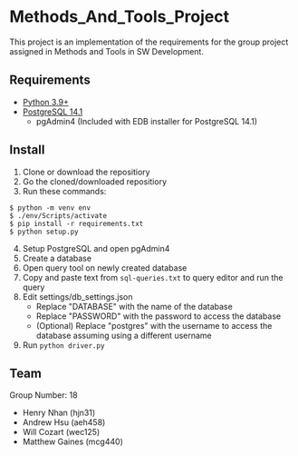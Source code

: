 # Methods_And_Tools_Project
This project is an implementation of the requirements for the group project assigned in Methods and Tools in SW Development.

## Requirements
- [Python 3.9+](https://www.python.org/downloads/)
- [PostgreSQL 14.1](https://www.postgresql.org/download/)
    - pgAdmin4 (Included with EDB installer for PostgreSQL 14.1)

## Install
1. Clone or download the repositiory
2. Go the cloned/downloaded repositiory
3. Run these commands:
```
$ python -m venv env
$ ./env/Scripts/activate
$ pip install -r requirements.txt
$ python setup.py
```
4. Setup PostgreSQL and open pgAdmin4
5. Create a database
6. Open query tool on newly created database
7. Copy and paste text from `sql-queries.txt` to query editor and run the query
8. Edit settings/db_settings.json
    - Replace "DATABASE" with the name of the database
    - Replace "PASSWORD" with the password to access the database
    - (Optional) Replace "postgres" with the username to access the database assuming using a different username
9. Run `python driver.py`

## Team
Group Number: 18 
- Henry Nhan (hjn31)
- Andrew Hsu (aeh458)
- Will Cozart (wec125)
- Matthew Gaines (mcg440)